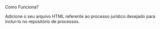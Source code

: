 Como Funciona?

Adicione o seu arquivo HTML referente ao processo jurídico desejado para inclui-lo no repositório de processos.
